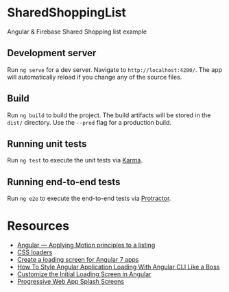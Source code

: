 # SharedShoppingList

Angular & Firebase Shared Shopping list example

## Development server

Run `ng serve` for a dev server. Navigate to `http://localhost:4200/`. The app will automatically reload if you change any of the source files.

## Build

Run `ng build` to build the project. The build artifacts will be stored in the `dist/` directory. Use the `--prod` flag for a production build.

## Running unit tests

Run `ng test` to execute the unit tests via [Karma](https://karma-runner.github.io).

## Running end-to-end tests

Run `ng e2e` to execute the end-to-end tests via [Protractor](http://www.protractortest.org/).

# Resources 
- [Angular — Applying Motion principles to a listing](https://medium.com/google-developer-experts/angular-applying-motion-principles-to-a-list-d5cdd35c899e)
- [CSS loaders](https://freefrontend.com/css-loaders/)
- [Create a loading screen for Angular 7 apps](https://nezhar.com/blog/create-a-loading-screen-for-angular-apps/)
- [How To Style Angular Application Loading With Angular CLI Like a Boss](https://medium.com/@tomastrajan/how-to-style-angular-application-loading-with-angular-cli-like-a-boss-cdd4f5358554)
- [Customize the Initial Loading Screen in Angular](https://angularfirebase.com/lessons/customize-the-initial-loading-screen-in-angular/)
- [Progressive Web App Splash Screens](https://medium.com/@applification/progressive-web-app-splash-screens-80340b45d210)
